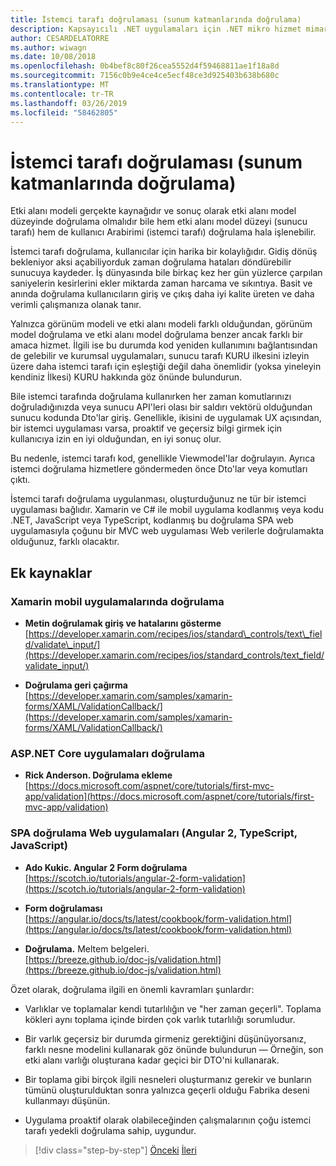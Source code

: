 ```yaml
---
title: İstemci tarafı doğrulaması (sunum katmanlarında doğrulama)
description: Kapsayıcılı .NET uygulamaları için .NET mikro hizmet mimarisi | İstemci tarafı doğrulama temel kavramlarını keşfedin.
author: CESARDELATORRE
ms.author: wiwagn
ms.date: 10/08/2018
ms.openlocfilehash: 0b4bef8c80f26cea5552d4f59468811ae1f18a8d
ms.sourcegitcommit: 7156c0b9e4ce4ce5ecf48ce3d925403b638b680c
ms.translationtype: MT
ms.contentlocale: tr-TR
ms.lasthandoff: 03/26/2019
ms.locfileid: "58462805"
---
```

# <a name="client-side-validation-validation-in-the-presentation-layers"></a>İstemci tarafı doğrulaması (sunum katmanlarında doğrulama)

Etki alanı modeli gerçekte kaynağıdır ve sonuç olarak etki alanı model düzeyinde doğrulama olmalıdır bile hem etki alanı model düzeyi (sunucu tarafı) hem de kullanıcı Arabirimi (istemci tarafı) doğrulama hala işlenebilir.

İstemci tarafı doğrulama, kullanıcılar için harika bir kolaylığıdır. Gidiş dönüş bekleniyor aksi açabiliyorduk zaman doğrulama hataları döndürebilir sunucuya kaydeder. İş dünyasında bile birkaç kez her gün yüzlerce çarpılan saniyelerin kesirlerini ekler miktarda zaman harcama ve sıkıntıya. Basit ve anında doğrulama kullanıcıların giriş ve çıkış daha iyi kalite üreten ve daha verimli çalışmanıza olanak tanır.

Yalnızca görünüm modeli ve etki alanı modeli farklı olduğundan, görünüm model doğrulama ve etki alanı model doğrulama benzer ancak farklı bir amaca hizmet. İlgili ise bu durumda kod yeniden kullanımını bağlantısından de gelebilir ve kurumsal uygulamaları, sunucu tarafı KURU ilkesini izleyin üzere daha istemci tarafı için eşleştiği değil daha önemlidir (yoksa yineleyin kendiniz İlkesi) KURU hakkında göz önünde bulundurun.

Bile istemci tarafında doğrulama kullanırken her zaman komutlarınızı doğruladığınızda veya sunucu API'leri olası bir saldırı vektörü olduğundan sunucu kodunda Dto'lar giriş. Genellikle, ikisini de uygulamak UX açısından, bir istemci uygulaması varsa, proaktif ve geçersiz bilgi girmek için kullanıcıya izin en iyi olduğundan, en iyi sonuç olur.

Bu nedenle, istemci tarafı kod, genellikle Viewmodel'lar doğrulayın. Ayrıca istemci doğrulama hizmetlere göndermeden önce Dto'lar veya komutları çıktı.

İstemci tarafı doğrulama uygulanması, oluşturduğunuz ne tür bir istemci uygulaması bağlıdır. Xamarin ve C# ile mobil uygulama kodlanmış veya kodu .NET, JavaScript veya TypeScript, kodlanmış bu doğrulama SPA web uygulamasıyla çoğunu bir MVC web uygulaması Web verilerle doğrulamakta olduğunuz, farklı olacaktır.

## <a name="additional-resources"></a>Ek kaynaklar

### <a name="validation-in-xamarin-mobile-apps"></a>Xamarin mobil uygulamalarında doğrulama

- **Metin doğrulamak giriş ve hatalarını gösterme** \
  [https://developer.xamarin.com/recipes/ios/standard\_controls/text\_field/validate\_input/](https://developer.xamarin.com/recipes/ios/standard_controls/text_field/validate_input/)

- **Doğrulama geri çağırma** \
  [https://developer.xamarin.com/samples/xamarin-forms/XAML/ValidationCallback/](https://developer.xamarin.com/samples/xamarin-forms/XAML/ValidationCallback/)

### <a name="validation-in-aspnet-core-apps"></a>ASP.NET Core uygulamaları doğrulama

- **Rick Anderson. Doğrulama ekleme** \
  [https://docs.microsoft.com/aspnet/core/tutorials/first-mvc-app/validation](https://docs.microsoft.com/aspnet/core/tutorials/first-mvc-app/validation)

### <a name="validation-in-spa-web-apps-angular-2-typescript-javascript"></a>SPA doğrulama Web uygulamaları (Angular 2, TypeScript, JavaScript)

- **Ado Kukic. Angular 2 Form doğrulama** \
  [https://scotch.io/tutorials/angular-2-form-validation](https://scotch.io/tutorials/angular-2-form-validation)

- **Form doğrulaması** \
  [https://angular.io/docs/ts/latest/cookbook/form-validation.html](https://angular.io/docs/ts/latest/cookbook/form-validation.html)

- **Doğrulama.** Meltem belgeleri. \
  [https://breeze.github.io/doc-js/validation.html](https://breeze.github.io/doc-js/validation.html)

Özet olarak, doğrulama ilgili en önemli kavramları şunlardır:

- Varlıklar ve toplamalar kendi tutarlılığın ve "her zaman geçerli". Toplama kökleri aynı toplama içinde birden çok varlık tutarlılığı sorumludur.

- Bir varlık geçersiz bir durumda girmeniz gerektiğini düşünüyorsanız, farklı nesne modelini kullanarak göz önünde bulundurun — Örneğin, son etki alanı varlığı oluşturana kadar geçici bir DTO'ni kullanarak.

- Bir toplama gibi birçok ilgili nesneleri oluşturmanız gerekir ve bunların tümünü oluşturulduktan sonra yalnızca geçerli olduğu Fabrika deseni kullanmayı düşünün.

- Uygulama proaktif olarak olabileceğinden çalışmalarının çoğu istemci tarafı yedekli doğrulama sahip, uygundur.

>[!div class="step-by-step"]
>[Önceki](domain-model-layer-validations.md)
>[İleri](domain-events-design-implementation.md)